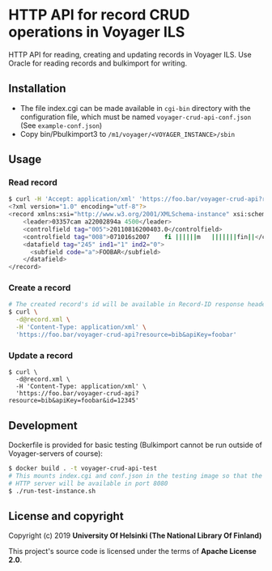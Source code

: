 # HTTP API for record CRUD operations in Voyager ILS
HTTP API for reading, creating and updating records in Voyager ILS. Use Oracle for reading records and bulkimport for writing.

## Installation
- The file index.cgi can be made available in `cgi-bin` directory with the configuration file, which must be named `voyager-crud-api-conf.json` (See `example-conf.json`)
- Copy bin/Pbulkimport3 to `/m1/voyager/<VOYAGER_INSTANCE>/sbin`
## Usage
### Read record
```sh
$ curl -H 'Accept: application/xml' 'https://foo.bar/voyager-crud-api?resource=bib&apiKey=foobar'
<?xml version="1.0" encoding="utf-8"?>
<record xmlns:xsi="http://www.w3.org/2001/XMLSchema-instance" xsi:schemaLocation="http://www.loc.gov/MARC21/slim http://www.loc.gov/standards/marcxml/schema/MARC21slim.xsd">
    <leader>03357cam a22002894a 4500</leader>
    <controlfield tag="005">20110816200403.0</controlfield>
    <controlfield tag="008">071016s2007    fi ||||||m   |||||||fin||</controlfield>
    <datafield tag="245" ind1="1" ind2="0">
      <subfield code="a">FOOBAR</subfield>
    </datafield>
</record>
```
### Create a record
```sh
# The created record's id will be available in Record-ID response header
$ curl \
  -d@record.xml \
  -H 'Content-Type: application/xml' \
  'https://foo.bar/voyager-crud-api?resource=bib&apiKey=foobar'
```
### Update a record
```
$ curl \
  -d@record.xml \
  -H 'Content-Type: application/xml' \
  'https://foo.bar/voyager-crud-api?resource=bib&apiKey=foobar&id=12345'
```
## Development
Dockerfile is provided for basic testing (Bulkimport cannot be run outside of Voyager-servers of course):
```sh
$ docker build . -t voyager-crud-api-test
# This mounts index.cgi and conf.json in the testing image so that the code can be modified without restarting/building the the image
# HTTP server will be available in port 8080
$ ./run-test-instance.sh
```
## License and copyright

Copyright (c) 2019 **University Of Helsinki (The National Library Of Finland)**

This project's source code is licensed under the terms of **Apache License 2.0**.
